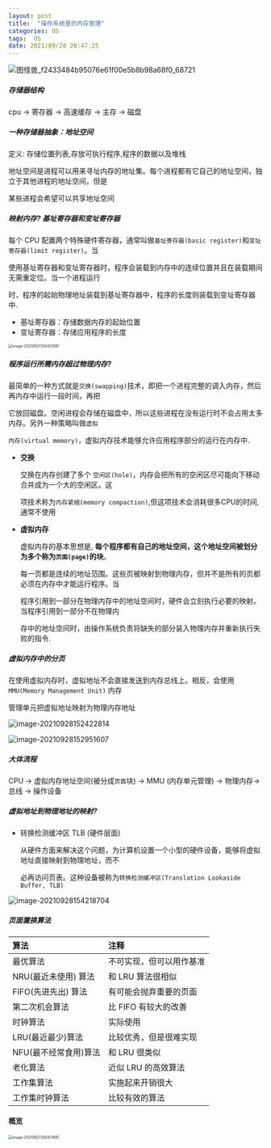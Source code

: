 ```yaml
---
layout: post
title:  "操作系统里的内存管理"
categories: OS
tags:  OS
date: 2021/09/28 20:47:25
---
```


![图怪兽_f2433484b95076e61f00e5b8b98a68f0_68721](https://cdn.jsdelivr.net/gh/ChengKeJ/pic@master/img/%E5%9B%BE%E6%80%AA%E5%85%BD_f2433484b95076e61f00e5b8b98a68f0_68721.jpg)

##### 存储器结构

cpu -> 寄存器 -> 高速缓存 -> 主存 -> 磁盘


##### 一种存储器抽象：地址空间

定义: 存储位置列表,存放可执行程序,程序的数据以及堆栈

地址空间是进程可以用来寻址内存的地址集。每个进程都有它自己的地址空间，独立于其他进程的地址空间，但是

某些进程会希望可以共享地址空间 

<!--more-->


##### 映射内存? 基址寄存器和变址寄存器

每个 CPU 配置两个特殊硬件寄存器，通常叫做`基址寄存器(basic register)`和`变址寄存器(limit register)`。当

使用基址寄存器和变址寄存器时，程序会装载到内存中的连续位置并且在装载期间无需重定位。当一个进程运行

时，程序的起始物理地址装载到基址寄存器中，程序的长度则装载到变址寄存器中.

- 基址寄存器：存储数据内存的起始位置
- 变址寄存器：存储应用程序的长度


<img src="https://cdn.jsdelivr.net/gh/ChengKeJ/pic@master/img/image-20210928135552448.png" alt="image-20210927200421691" style="zoom:50%;" />


##### 程序运行所需内存超过物理内存?

最简单的一种方式就是`交换(swapping)`技术，即把一个进程完整的调入内存，然后再内存中运行一段时间，再把

它放回磁盘。空闲进程会存储在磁盘中，所以这些进程在没有运行时不会占用太多内存。另外一种策略叫做`虚拟`

`内存(virtual memory)`，虚拟内存技术能够允许应用程序部分的运行在内存中.

* **交换**

  交换在内存创建了多个 `空闲区(hole)`，内存会把所有的空闲区尽可能向下移动合并成为一个大的空闲区。这

  项技术称为`内存紧缩(memory compaction)`,但这项技术会消耗很多CPU的时间,通常不使用

* **虚拟内存**

  虚拟内存的基本思想是, **每个程序都有自己的地址空间，这个地址空间被划分为多个称为`页面(page)`的块**。

  每一页都是连续的地址范围。这些页被映射到物理内存，但并不是所有的页都必须在内存中才能运行程序。当

  程序引用到一部分在物理内存中的地址空间时，硬件会立刻执行必要的映射。当程序引用到一部分不在物理内

  存中的地址空间时，由操作系统负责将缺失的部分装入物理内存并重新执行失败的指令.

##### 虚拟内存中的分页

在使用虚拟内存时，虚拟地址不会直接发送到内存总线上。相反，会使用 `MMU(Memory Management Unit)` 内存

管理单元把虚拟地址映射为物理内存地址

  ![image-20210928152422814](https://cdn.jsdelivr.net/gh/ChengKeJ/pic@master/img/image-20210928152422814.png)

![image-20210928152951607](https://cdn.jsdelivr.net/gh/ChengKeJ/pic@master/img/image-20210928152951607.png)

##### 大体流程

CPU -> 虚拟内存地址空间(被分成`页面`块) -> MMU (内存单元管理) -> 物理内存-> 总线 -> 操作设备

##### 虚拟地址到物理地址的映射?

* 转换检测缓冲区 TLB (硬件层面)

  从硬件方面来解决这个问题，为计算机设置一个小型的硬件设备，能够将虚拟地址直接映射到物理地址，而不

  必再访问页表。这种设备被称为`转换检测缓冲区(Translation Lookaside Buffer, TLB)`

![image-20210928154218704](https://cdn.jsdelivr.net/gh/ChengKeJ/pic@master/img/image-20210928154218704.png)

##### 页面置换算法

| 算法                  | 注释                     |
| :-------------------- | :----------------------- |
| 最优算法              | 不可实现，但可以用作基准 |
| NRU(最近未使用) 算法  | 和 LRU 算法很相似        |
| FIFO(先进先出) 算法   | 有可能会抛弃重要的页面   |
| 第二次机会算法        | 比 FIFO 有较大的改善     |
| 时钟算法              | 实际使用                 |
| LRU(最近最少)算法     | 比较优秀，但是很难实现   |
| NFU(最不经常食用)算法 | 和 LRU 很类似            |
| 老化算法              | 近似 LRU 的高效算法      |
| 工作集算法            | 实施起来开销很大         |
| 工作集时钟算法        | 比较有效的算法           |

#### 概览

<img src="https://cdn.jsdelivr.net/gh/ChengKeJ/pic@master/img/image-20210927200421691.png" alt="image-20210927200421691" style="zoom:50%;" />
